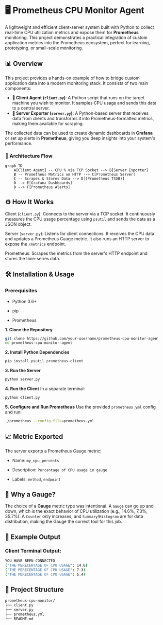 # 🖥️ Prometheus CPU Monitor Agent

A lightweight and efficient client-server system built with Python to collect real-time CPU utilization metrics and expose them for **Prometheus** monitoring. This project demonstrates a practical integration of custom application metrics into the Prometheus ecosystem, perfect for learning, prototyping, or small-scale monitoring.

## 📊 Overview

This project provides a hands-on example of how to bridge custom application data into a modern monitoring stack. It consists of two main components:

-   **🤖 Client Agent (`client.py`)**: A Python script that runs on the target machine you wish to monitor. It samples CPU usage and sends this data to a central server.
-   **🔌 Server Exporter (`server.py`)**: A Python-based server that receives data from clients and transforms it into Prometheus-formatted metrics, making them available for scraping.

The collected data can be used to create dynamic dashboards in **Grafana** or set up alerts in **Prometheus**, giving you deep insights into your system's performance.

### 🔄 Architecture Flow

```mermaid
graph TD
    A[Client Agent] -- CPU % via TCP Socket --> B[Server Exporter]
    B -- Prometheus Metrics on HTTP --> C[Prometheus Server]
    C -- Scrapes & Stores Data --> D[(Prometheus TSDB)]
    D --> E[Grafana Dashboards]
    D --> F[Prometheus Alerts]
```
## ⚙️ How It Works
Client (`client.py`): Connects to the server via a TCP socket. It continuously measures the CPU usage percentage using `psutil` and sends the data as a JSON object.

Server (`server.py`): Listens for client connections. It receives the CPU data and updates a Prometheus Gauge metric. It also runs an HTTP server to expose the `/metrics` endpoint.

Prometheus: Scrapes the metrics from the server's HTTP endpoint and stores the time-series data.

## 🛠️ Installation & Usage
### Prerequisites
* Python 3.6+

* pip

* Prometheus

**1. Clone the Repository**
``` bash
git clone https://github.com/your-username/prometheus-cpu-monitor-agent.git
cd prometheus-cpu-monitor-agent
```
**2. Install Python Dependencies**
``` bash
pip install psutil prometheus-client
```
**3. Run the Server**
``` bash
python server.py
```
**4. Run the Client**
In a separate terminal:

``` bash
python client.py
```
**5. Configure and Run Prometheus**
Use the provided `prometheus.yml` config and run:

``` bash
./prometheus --config.file=prometheus.yml
```
## 📈 Metric Exported
The server exports a Prometheus Gauge metric:

* Name: `my_cpu_percents`

* Description: `Percentage of CPU usage in gauge`

* Labels: `method`, `endpoint`

## 🤔 Why a Gauge?
The choice of a **Gauge** metric type was intentional. A `Gauge` can go up and down, which is the exact behavior of CPU utilization (e.g., 14.6%, 7.3%, 35.7%). A `Counter` only increases, and `Summary`/`Histogram` are for data distribution, making the Gauge the correct tool for this job.

## 📸 Example Output
### Client Terminal Output:

``` bash
YOU HAVE BEEN CONNECTED
("THE PERECENTAGE OF CPU USAGE": 14.6)
("THE PERECENTAGE OF CPU USAGE": 7.3)
("THE PERECENTAGE OF CPU USAGE": 5.4)
```
## 📁 Project Structure
``` bash
prometheus-cpu-monitor/
├── client.py
├── server.py
├── prometheus.yml
└── README.md
```
